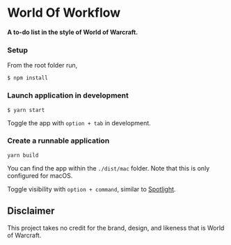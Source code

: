 # World Of Workflow
**A to-do list in the style of World of Warcraft.**

### Setup

From the root folder run,

```
$ npm install
```

### Launch application in development

```
$ yarn start
```

Toggle the app with `option + tab` in development.

### Create a runnable application

```
yarn build
```

You can find the app within the `./dist/mac` folder. Note that this is only configured for macOS.

Toggle visibility with `option + command`, similar to [Spotlight](https://en.wikipedia.org/wiki/Spotlight_(software)).

## Disclaimer

This project takes no credit for the brand, design, and likeness that is World of Warcraft.

